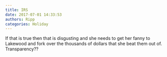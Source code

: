 ```yaml
---
title: IRS
date: 2017-07-01 14:33:53
authors: Ripp
categories: Holiday
---
```


 If that is true then that is disgusting and she needs to get her fanny to Lakewood and fork over the thousands of dollars that she beat them out of. Transparency??